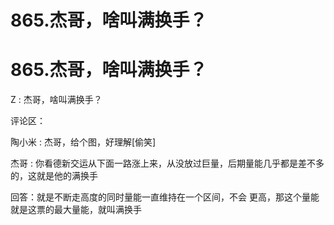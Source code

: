 # 865.杰哥，啥叫满换手？

# 865.杰哥，啥叫满换手？

Z : 杰哥，啥叫满换手？

评论区：

陶小米 : 杰哥，给个图，好理解[偷笑]

杰哥 : 你看德新交运从下面一路涨上来，从没放过巨量，后期量能几乎都是差不多的，这就是他的满换手

回答：就是不断走高度的同时量能一直维持在一个区间，不会 更高，那这个量能就是这票的最大量能，就叫满换手